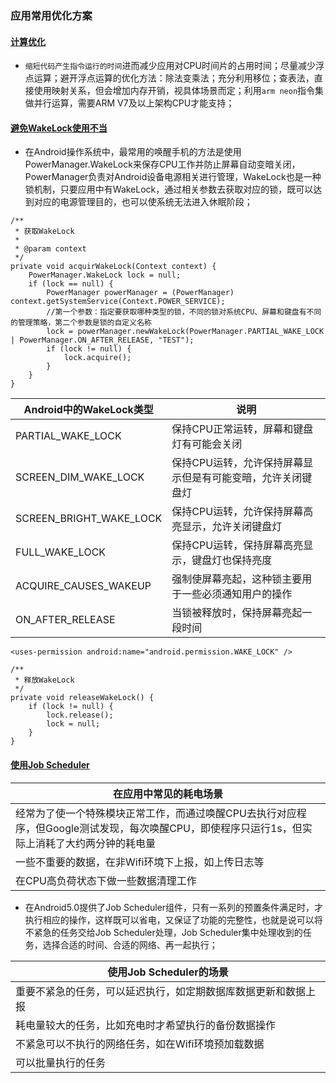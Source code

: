 ### 应用常用优化方案
#### [计算优化]()
+ `缩短代码产生指令运行的时间`进而减少应用对CPU时间片的占用时间；尽量减少浮点运算；避开浮点运算的优化方法：除法变乘法；充分利用移位；查表法，直接使用映射关系，但会增加内存开销，视具体场景而定；利用`arm neon`指令集做并行运算，需要ARM V7及以上架构CPU才能支持；
#### [避免WakeLock使用不当]()
+ 在Android操作系统中，最常用的唤醒手机的方法是使用PowerManager.WakeLock来保存CPU工作并防止屏幕自动变暗关闭，PowerManager负责对Android设备电源相关进行管理，WakeLock也是一种锁机制，只要应用中有WakeLock，通过相关参数去获取对应的锁，既可以达到对应的电源管理目的，也可以使系统无法进入休眠阶段；

```    
/**
 * 获取WakeLock
 *
 * @param context
 */
private void acquirWakeLock(Context context) {
    PowerManager.WakeLock lock = null;
    if (lock == null) {
        PowerManager powerManager = (PowerManager) context.getSystemService(Context.POWER_SERVICE);
        //第一个参数：指定要获取哪种类型的锁，不同的锁对系统CPU、屏幕和键盘有不同的管理策略，第二个参数是锁的自定义名称
        lock = powerManager.newWakeLock(PowerManager.PARTIAL_WAKE_LOCK | PowerManager.ON_AFTER_RELEASE, "TEST");
        if (lock != null) {
            lock.acquire();
        }
    }
}
```

|Android中的WakeLock类型|说明|
|------|------|
|PARTIAL_WAKE_LOCK|保持CPU正常运转，屏幕和键盘灯有可能会关闭|
|SCREEN_DIM_WAKE_LOCK|保持CPU运转，允许保持屏幕显示但是有可能变暗，允许关闭键盘灯|
|SCREEN_BRIGHT_WAKE_LOCK|保持CPU运转，允许保持屏幕高亮显示，允许关闭键盘灯|
|FULL_WAKE_LOCK|保持CPU运转，保持屏幕高亮显示，键盘灯也保持亮度|
|ACQUIRE_CAUSES_WAKEUP|强制使屏幕亮起，这种锁主要用于一些必须通知用户的操作|
|ON_AFTER_RELEASE|当锁被释放时，保持屏幕亮起一段时间|

```
<uses-permission android:name="android.permission.WAKE_LOCK" />
```

```
/**
 * 释放WakeLock
 */
private void releaseWakeLock() {
    if (lock != null) {
        lock.release();
        lock = null;
    }
}
```
#### [使用Job Scheduler]()

|在应用中常见的耗电场景|
|------|
|经常为了使一个特殊模块正常工作，而通过唤醒CPU去执行对应程序，但Google测试发现，每次唤醒CPU，即使程序只运行1s，但实际上消耗了大约两分钟的耗电量|
|一些不重要的数据，在非Wifi环境下上报，如上传日志等|
|在CPU高负荷状态下做一些数据清理工作|

+ 在Android5.0提供了Job Scheduler组件，只有一系列的预置条件满足时，才执行相应的操作，这样既可以省电，又保证了功能的完整性，也就是说可以将不紧急的任务交给Job Scheduler处理，Job Scheduler集中处理收到的任务，选择合适的时间、合适的网络、再一起执行；

|使用Job Scheduler的场景|
|------|
|重要不紧急的任务，可以延迟执行，如定期数据库数据更新和数据上报|
|耗电量较大的任务，比如充电时才希望执行的备份数据操作|
|不紧急可以不执行的网络任务，如在Wifi环境预加载数据|
|可以批量执行的任务|
